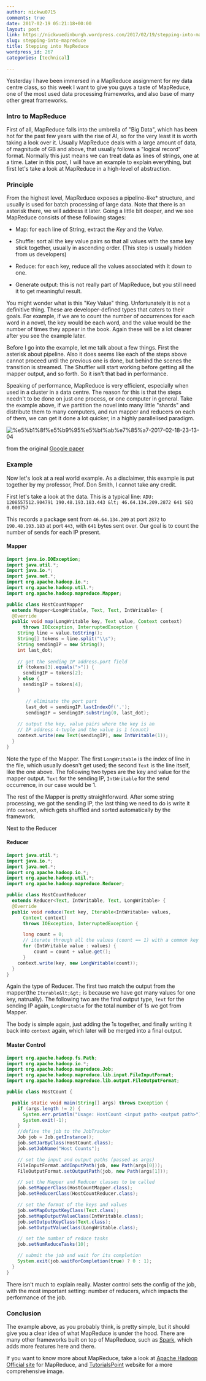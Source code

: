 ```yaml
---
author: nickwu0715
comments: true
date: 2017-02-19 05:21:18+00:00
layout: post
link: https://nickwuedinburgh.wordpress.com/2017/02/19/stepping-into-mapreduce/
slug: stepping-into-mapreduce
title: Stepping into MapReduce
wordpress_id: 267
categories: [technical]

---
```


Yesterday I have been immersed in a MapReduce assignment for my data centre class, so this week I want to give you guys a taste of MapReduce, one of the most used data processing frameworks, and also base of many other great frameworks.



### Intro to MapReduce



First of all, MapReduce falls into the umbrella of "Big Data", which has been hot for the past few years with the rise of AI, so for the very least it is worth taking a look over it. Usually MapReduce deals with a large amount of data, of magnitude of GB and above, that usually follows a "logical record" format. Normally this just means we can treat data as lines of strings, one at a time. Later in this post, I will have an example to explain everything, but first let's take a look at MapReduce in a high-level of abstraction.



### Principle



From the highest level, MapReduce exposes a pipeline-like* structure, and usually is used for batch processing of large data. Note that there is an asterisk there, we will address it later. Going a little bit deeper, and we see MapReduce consists of these following stages:





  * Map: for each line of String, extract the _Key_ and the _Value_.


  * Shuffle: sort all the key value pairs so that all values with the same key stick together, usually in ascending order. (This step is usually hidden from us developers)


  * Reduce: for each key, reduce all the values associated with it down to one.


  * Generate output: this is not really part of MapReduce, but you still need it to get meaningful result.



You might wonder what is this "Key Value" thing. Unfortunately it is not a definitive thing. These are developer-defined types that caters to their goals. For example, if we are to count the number of occurrences for each word in a novel, the key would be each word, and the value would be the number of times they appear in the book. Again these will be a lot clearer after you see the example later.

Before I go into the example, let me talk about a few things. First the asterisk about pipeline. Also it does seems like each of the steps above cannot proceed until the previous one is done, but behind the scenes the transition is streamed. The Shuffler will start working before getting all the mapper output, and so forth. So it isn't that bad in performance.

Speaking of performance, MapReduce is very efficient, especially when used in a cluster in a data centre. The reason for this is that the steps needn't to be done on just one process, or one computer in general. Take the example above, if we partition the novel into many little "shards" and distribute them to many computers, and run mapper and reducers on each of them, we can get it done a lot quicker, in a highly parallelised paradigm.

![%e5%b1%8f%e5%b9%95%e5%bf%ab%e7%85%a7-2017-02-18-23-13-04](https://nickwuedinburgh.files.wordpress.com/2017/02/e5b18fe5b995e5bfabe785a7-2017-02-18-23-13-04.png)

from the original [Google paper](https://research.google.com/archive/mapreduce.html)



### Example



Now let's look at a real world example. As a disclaimer, this example is put together by my professor, Prof. Don Smith, I cannot take any credit.

First let's take a look at the data. This is a typical line:
`ADU: 1208557512.904791 190.48.193.183.443 &lt; 46.64.134.209.2872 641 SEQ 0.000757`

This records a package sent from `46.64.134.209` at port `2872` to `190.48.193.183` at port `443`, with `641` bytes sent over. Our goal is to count the number of sends for each IP present.



#### Mapper
~~~java
import java.io.IOException;
import java.util.*;
import java.io.*;
import java.net.*;
import org.apache.hadoop.io.*;
import org.apache.hadoop.util.*;
import org.apache.hadoop.mapreduce.Mapper;

public class HostCountMapper
  extends Mapper<LongWritable, Text, Text, IntWritable> {
  @Override
  public void map(LongWritable key, Text value, Context context)
      throws IOException, InterruptedException {
    String line = value.toString();
    String[] tokens = line.split("\\s");
    String sendingIP = new String();
    int last_dot;
     
    // get the sending IP address.port field
    if (tokens[3].equals(">")) {
      sendingIP = tokens[2];
    } else {
      sendingIP = tokens[4];
    }

       // eliminate the port part
       last_dot = sendingIP.lastIndexOf('.');
       sendingIP = sendingIP.substring(0, last_dot);
        
    // output the key, value pairs where the key is an
    // IP address 4-tuple and the value is 1 (count)
    context.write(new Text(sendingIP), new IntWritable(1));
  }
}
~~~
Note the type of the Mapper. The first `LongWritable` is the index of line in the file, which usually doesn't get used; the second `Text` is the line itself, like the one above. The following two types are the key and value for the mapper output. `Text` for the sending IP, `IntWritable` for the send occurrence, in our case would be 1.

The rest of the Mapper is pretty straightforward. After some string processing, we got the sending IP, the last thing we need to do is write it into `context`, which gets shuffled and sorted automatically by the framework.

Next to the Reducer



#### Reducer
~~~java
import java.util.*;
import java.io.*;
import java.net.*;
import org.apache.hadoop.io.*;
import org.apache.hadoop.util.*;
import org.apache.hadoop.mapreduce.Reducer;

public class HostCountReducer
  extends Reducer<Text, IntWritable, Text, LongWritable> {
  @Override
  public void reduce(Text key, Iterable<IntWritable> values,
      Context context)
      throws IOException, InterruptedException {

      long count = 0;
      // iterate through all the values (count == 1) with a common key
      for (IntWritable value : values) {
          count = count + value.get();
      }
    context.write(key, new LongWritable(count));
  }
}
~~~
Again the type of Reducer. The first two match the output from the mapper(the `Iterable&lt;&gt;` is because we have got many values for one key, natrually). The following two are the final output type, `Text` for the sending IP again, `LongWritable` for the total number of 1s we got from Mapper.

The body is simple again, just adding the 1s together, and finally writing it back into `context` again, which later will be merged into a final output.



#### Master Control
~~~java
import org.apache.hadoop.fs.Path;
import org.apache.hadoop.io.*;
import org.apache.hadoop.mapreduce.Job;
import org.apache.hadoop.mapreduce.lib.input.FileInputFormat;
import org.apache.hadoop.mapreduce.lib.output.FileOutputFormat;

public class HostCount {

  public static void main(String[] args) throws Exception {
    if (args.length != 2) {
      System.err.println("Usage: HostCount <input path> <output path>");
      System.exit(-1);
    }
    //define the job to the JobTracker
    Job job = Job.getInstance();
    job.setJarByClass(HostCount.class);
    job.setJobName("Host Counts");

    // set the input and output paths (passed as args)
    FileInputFormat.addInputPath(job, new Path(args[0]));
    FileOutputFormat.setOutputPath(job, new Path(args[1]));

    // set the Mapper and Reducer classes to be called   
    job.setMapperClass(HostCountMapper.class);
    job.setReducerClass(HostCountReducer.class);

    // set the format of the keys and values
    job.setMapOutputKeyClass(Text.class);
    job.setMapOutputValueClass(IntWritable.class);
    job.setOutputKeyClass(Text.class);
    job.setOutputValueClass(LongWritable.class);

    // set the number of reduce tasks
    job.setNumReduceTasks(10);

    // submit the job and wait for its completion    
    System.exit(job.waitForCompletion(true) ? 0 : 1);
  }
}
~~~
There isn't much to explain really. Master control sets the config of the job, with the most important setting: number of reducers, which impacts the performance of the job.



### Conclusion



The example above, as you probably think, is pretty simple, but it should give you a clear idea of what MapReduce is under the hood. There are many other frameworks built on top of MapReduce, such as [Spark](http://spark.apache.org/), which adds more features here and there.

If you want to know more about MapReduce, take a look at [Apache Hadoop Official site](https://hadoop.apache.org/docs/r1.2.1/mapred_tutorial.html) for MapReduce, and [TutorialsPoint](https://www.tutorialspoint.com/hadoop/hadoop_mapreduce.htm) website for a more comprehensive image.
